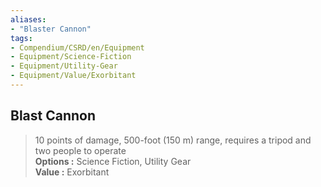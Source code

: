 ```yaml
---
aliases:
- "Blaster Cannon"
tags:
- Compendium/CSRD/en/Equipment
- Equipment/Science-Fiction
- Equipment/Utility-Gear
- Equipment/Value/Exorbitant
---
```


  
## Blast Cannon  
  
>10 points of damage, 500-foot (150 m) range, requires a tripod and two people to operate  
> **Options :** Science Fiction, Utility Gear  
> **Value :** Exorbitant